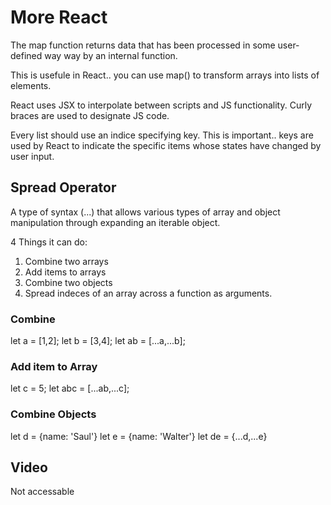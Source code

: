 # More React

The map function returns data that has been processed in some user-defined way way by an internal function.  

This is usefule in React.. you can use map() to transform arrays into lists of elements.  

React uses JSX to interpolate between scripts and JS functionality.  Curly braces are used to designate JS code. 

Every list should use an indice specifying key. This is important.. keys are used by React to indicate the specific items whose states have changed by user input.  

## Spread Operator

A type of syntax (...) that allows various types of array and object manipulation through expanding an iterable object.

4 Things it can do:

1. Combine two arrays 
2. Add items to arrays
3. Combine two objects
4. Spread indeces of an array across a function as arguments.

### Combine

let a = [1,2];
let b = [3,4];
let ab = [...a,...b];

### Add item to Array

let c = 5;
let abc = [...ab,...c];

### Combine Objects

let d = {name: 'Saul'}
let e = {name: 'Walter'}
let de = {...d,...e}

## Video

Not accessable 









